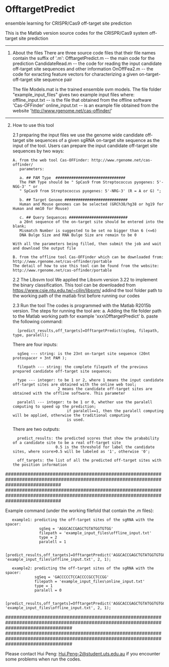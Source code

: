 # OfftargetPredict
ensemble learning for CRISPR/Cas9 off-target site prediction 

This is the Matlab version source codes for the CRISPR/Cas9 system off-target site prediction

*********************************************************************************************
1. About the files
   There are three source code files that their file names contain the suffix of '.m':
      OfftargetPredict.m -- the main code for the prediction
      CandidateRead.m -- the code for reading the input candidate off-target site sequences
                         and other information
      OnOffFea2.m -- the code for exracting feature vectors for characterizing a given on-target-
                     off-target site sequence pair
   
   The file Models.mat is the trained ensemble svm models.
   The file folder "example_input_files" gives two example input files where:
      offline_input.txt -- is the file that obtained from the offline software 'Cas-OFFinder'
      online_input.txt -- is an example file obtained from the website 'http://www.rgenome.net/cas-offinder/'

**********************************************************************************************
2. How to use this tool
   
    2.1 preparing the input files
       we use the genome wide candidate off-target site sequences of a given sgRNA on-target site sequence as
       the input of the tool. Users can prepare the input candidate off-target site sequences by two ways:
       
       A. from the web tool Cas-OFFinder: http://www.rgenome.net/cas-offinder/
          parameters: 

          a. ## PAM Type  ###############################
          The PAM Type should be " SpCas9 from Streptococcus pyogenes: 5'-NGG-3' " or 
          " SpCas9 from Streptococcus pyogenes: 5'-NRG-3' (R = A or G) ";
          
          b. ## Target Genome ############################
          Human and Mouse genomes can be selected (GRCh38/hg38 or hg19 for Human and mm10 for Mouse)
          
          c. ## Query Sequences ##########################
          a 20nt sequence of the on-target site should be entered into the blank;
          Mismatch Number is suggested to be set no bigger than 6 (<=6)
          DNA Bulge Size and RNA Bulge Size are remain to be 0
       
       With all the parameters being filled, then submit the job and wait and download the output file

       B. from the offline tool Cas-OFFinder which can be downloaded from: http://www.rgenome.net/cas-offinder/portable
       The detail of how to use this tool can be found from the website:  http://www.rgenome.net/cas-offinder/portable

   2.2 The Libsvm tool
       We applied the Libsvm version 3.22 to implement the binary classification.
       This tool can be downloaded from https://www.csie.ntu.edu.tw/~cjlin/libsvm/
       addind the tool folder path to the working path of the matlab first before running our codes

   2.3 Run the tool
      The codes is programmed with the Matlab R2015b version. The steps for running the tool are:
      a. Adding the file folder path to the Matlab working path for example 'xxx\OfftargetPredict\'
      b. paste the following command:
         
         [predict_results,off_targets]=OfftargetPredict(sgSeq, filepath, type, paralell);

      There are four inputs:
      
         sgSeq --- string: is the 23nt on-target site sequence (20nt protospacer + 3nt PAM );
         
         filepath --- string: the complete filepath of the previous prepared candidate off-target site sequence;
         
         type --- integer: to be 1 or 2, where 1 means the input candidate off-target sites are obtained with the online web tool;
                           2 means the candidate off-target sites are obtained with the offline software. This parameter
         
         paralell --- integer: to be 1 or 0, whether use the paralell computing to speed up the prediction;
                               if paralell==1, then the paralell computing will be applied, otherwise the traditional computing
                               is used.

      There are two outputs:
      
         predict_results: the predicted scores that show the prabability of a candidate site to be a real off-target site
                          0.5 is the threshold for label the candidate sites, where score>0.5 will be labeled as '1', otherwise '0';
                          
         off_targets: the list of all the predicted off-target sites with the position information

####################################################################################################################################
####################################################################################################################################

Example command (under the working filefold that contain the .m files):
    
       example1: predicting the off-target sites of the sgRNA with the spacer: 
                   sgSeq = 'AGGCACCGAGCTGTATGGTGTGG'
                   filepath = 'example_input_files\offline_input.txt'
                   type = 2
                   paralell = 1
                   
                   [predict_results,off_targets]=OfftargetPredict('AGGCACCGAGCTGTATGGTGTGG', 'example_input_files\offline_input.txt', 2, 1);

       example2: predicting the off-target sites of the sgRNA with the spacer:
                 sgSeq = 'GACCCCCTCCACCCCGCCTCCGG'
                 filepath = 'example_input_files\online_input.txt'
                 type = 1
                 paralell = 0
                   
                 [predict_results,off_targets]=OfftargetPredict('AGGCACCGAGCTGTATGGTGTGG', 'example_input_files\offline_input.txt', 2, 1);


########################################################################################################################################
########################################################################################################################################

Please contact Hui Peng: Hui.Peng-2@student.uts.edu.au if you encounter some problems when run the codes.

       
